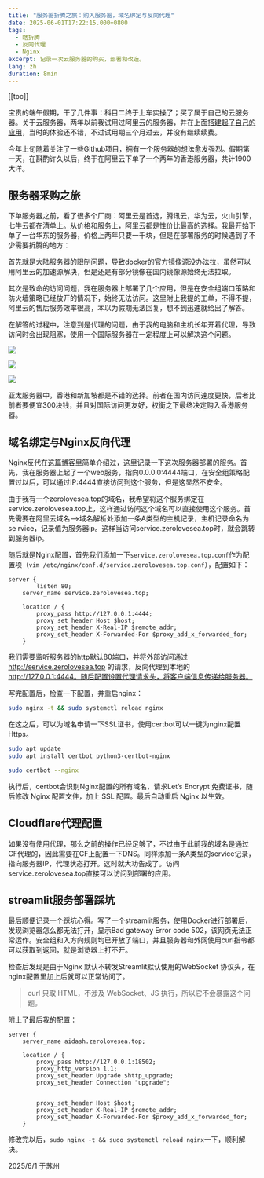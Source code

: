 ```yaml
---
title: "服务器折腾之旅：购入服务器，域名绑定与反向代理"
date: 2025-06-01T17:22:15.000+0800
tags:
  - 瞎折腾
  - 反向代理
  - Nginx
excerpt: 记录一次云服务器的购买，部署和改造。
lang: zh
duration: 8min
---
```


[[toc]]

宝贵的端午假期，干了几件事：科目二终于上车实操了；买了属于自己的云服务器。关于云服务器，两年以前我试用过阿里云的服务器，并在上面[搭建起了自己的应用](https://www.zerolovesea.top/2024/06/30/SyncTV-Alist-%E9%98%BF%E9%87%8C%E4%BA%91%E7%9B%98%E6%90%AD%E5%BB%BA%E6%9C%8D%E5%8A%A1%E5%99%A8%E5%90%8C%E6%AD%A5%E8%A7%82%E5%BD%B1%E5%BD%B1%E9%99%A2/)，当时的体验还不错，不过试用期三个月过去，并没有继续续费。

今年上旬随着关注了一些Github项目，拥有一个服务器的想法愈发强烈。假期第一天，在斟酌许久以后，终于在阿里云下单了一个两年的香港服务器，共计1900大洋。



## 服务器采购之旅

下单服务器之前，看了很多个厂商：阿里云是首选，腾讯云，华为云，火山引擎，七牛云都在清单上。从价格和服务上，阿里云都是性价比最高的选择。我最开始下单了一台华东的服务器，价格上两年只要一千块，但是在部署服务的时候遇到了不少需要折腾的地方：

首先就是大陆服务器的限制问题，导致docker的官方镜像源没办法拉，虽然可以用阿里云的加速源解决，但是还是有部分镜像在国内镜像源始终无法拉取。

其次是致命的访问问题，我在服务器上部署了几个应用，但是在安全组端口策略和防火墙策略已经放开的情况下，始终无法访问。这里附上我提的工单，不得不提，阿里云的售后服务效率很高，本以为假期无法回复，想不到迅速就给出了解答。

在解答的过程中，注意到是代理的问题，由于我的电脑和主机长年开着代理，导致访问时会出现阻塞，使用一个国际服务器在一定程度上可以解决这个问题。

![](https://images.zerolovesea.top/blog/250601-1.png)

![](https://images.zerolovesea.top/blog/250601-2.png)

![](https://images.zerolovesea.top/blog/250601-3.png)

亚太服务器中，香港和新加坡都是不错的选择。前者在国内访问速度更快，后者比前者要便宜300块钱，并且对国际访问更友好，权衡之下最终决定购入香港服务器。

## 域名绑定与Nginx反向代理

Nginx反代在[这篇博客](https://www.zerolovesea.top/2024/04/27/%E5%B7%A5%E7%A8%8B%E5%AE%9E%E8%B7%B5%EF%BC%9ANginx%E4%BA%86%E8%A7%A3%E4%B8%8E%E5%85%A5%E9%97%A8/)里简单介绍过，这里记录一下这次服务器部署的服务。首先，我在服务器上起了一个web服务，指向0.0.0.0:4444端口，在安全组策略配置过以后，可以通过IP:4444直接访问到这个服务，但是这显然不安全。

由于我有一个zerolovesea.top的域名，我希望将这个服务绑定在service.zerolovesea.top上，这样通过访问这个域名可以直接使用这个服务。首先需要在阿里云域名-->域名解析处添加一条A类型的主机记录，主机记录命名为se rvice，记录值为服务器ip。这样当访问service.zerolovesea.top时，就会跳转到服务器ip。

随后就是Nginx配置，首先我们添加一下`service.zerolovesea.top.conf`作为配置项（`vim /etc/nginx/conf.d/service.zerolovesea.top.conf`），配置如下：

```
server {
		listen 80;
    server_name service.zerolovesea.top;
	
    location / {
        proxy_pass http://127.0.0.1:4444;
        proxy_set_header Host $host;
        proxy_set_header X-Real-IP $remote_addr;
        proxy_set_header X-Forwarded-For $proxy_add_x_forwarded_for;
    }
```

我们需要监听服务器的http默认80端口，并将外部访问通过 http://service.zerolovesea.top 的请求，反向代理到本地的 http://127.0.0.1:4444。随后配置设置代理请求头，将客户端信息传递给服务器。

写完配置后，检查一下配置，并重启nginx：

```bash
sudo nginx -t && sudo systemctl reload nginx
```

在这之后，可以为域名申请一下SSL证书，使用certbot可以一键为nginx配置Https。

```bash
sudo apt update
sudo apt install certbot python3-certbot-nginx

sudo certbot --nginx
```

执行后，certbot会识别Nginx配置的所有域名，请求Let’s Encrypt 免费证书，随后修改 Nginx 配置文件，加上 SSL 配置。最后自动重启 Nginx 以生效。

## Cloudflare代理配置

如果没有使用代理，那么之前的操作已经足够了，不过由于此前我的域名是通过CF代理的，因此需要在CF上配置一下DNS。同样添加一条A类型的service记录，指向服务器IP，代理状态打开。这时就大功告成了。访问service.zerolovesea.top直接可以访问到部署的应用。

## streamlit服务部署踩坑

最后顺便记录一个踩坑心得。写了一个streamlit服务，使用Docker进行部署后，发现浏览器怎么都无法打开，显示Bad gateway Error code 502，该网页无法正常运作。安全组和入方向规则均已开放了端口，并且服务器和外网使用curl指令都可以获取到返回，就是浏览器上打不开。

检查后发现是由于Nginx 默认不转发Streamlit默认使用的WebSocket 协议头，在nginx配置里加上后就可以正常访问了。

> curl 只取 HTML，不涉及 WebSocket、JS 执行，所以它不会暴露这个问题。

附上了最后我的配置：


```
server {
    server_name aidash.zerolovesea.top;

    location / {
        proxy_pass http://127.0.0.1:18502;
        proxy_http_version 1.1;
        proxy_set_header Upgrade $http_upgrade;
        proxy_set_header Connection "upgrade";


        proxy_set_header Host $host;
        proxy_set_header X-Real-IP $remote_addr;
        proxy_set_header X-Forwarded-For $proxy_add_x_forwarded_for;
    }
```

修改完以后，`sudo nginx -t && sudo systemctl reload nginx`一下，顺利解决。



2025/6/1 于苏州